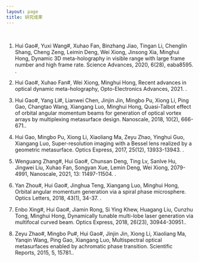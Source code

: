 ```yaml
---
layout: page
title: 研究成果
---
```


<br>

1. Hui Gao\#, Yuxi Wang\#, Xuhao Fan, Binzhang Jiao, Tingan Li, Chenglin Shang, Cheng Zeng, Leimin Deng, Wei Xiong, Jinsong Xia, Minghui Hong, Dynamic 3D meta-holography in visible range with large frame number and high frame rate. Science Advances, 2020, 6(28), eaba8595. .

2. Hui Gao\#, Xuhao Fan\#, Wei Xiong, Minghui Hong, Recent advances in optical dynamic meta-holography, Opto-Electronics Advances, 2021. .

3. Hui Gao\#, Yang Li\#, Lianwei Chen, Jinjin Jin, Mingbo Pu, Xiong Li, Ping Gao, Changtao Wang, Xiangang Luo, Minghui Hong, Quasi-Talbot effect of orbital angular momentum beams for generation of optical vortex arrays by multiplexing metasurface design. Nanoscale, 2018, 10(2), 666-671..

4. Hui Gao, Mingbo Pu, Xiong Li, Xiaoliang Ma, Zeyu Zhao, Yinghui Guo, Xiangang Luo, Super-resolution imaging with a Bessel lens realized by a geometric metasurface. Optics Express, 2017, 25(12), 13933-13943. .

5. Wenguang Zhang\#, Hui Gao\#, Chunsan Deng, Ting Lv, Sanlve Hu, Jingwei Liu, Xuhao Fan, Songyan Xue, Lemin Deng, Wei Xiong, 2079-4991, Nanoscale, 2021, 13: 11497-11504. .

6. Yan Zhou\#, Hui Gao\#, Jinghua Teng, Xiangang Luo, Minghui Hong, Orbital angular momentum generation via a spiral phase microsphere. Optics Letters, 2018, 43(1), 34-37. .

7. Enbo Xing\#, Hui Gao\#, Jiamin Rong, Si Ying Khew, Huagang Liu, Cunzhu Tong, Minghui Hong, Dynamically tunable multi-lobe laser generation via multifocal curved beam. Optics Express, 2018, 26(23), 30944-30951..

8. Zeyu Zhao\#, Mingbo Pu\#, Hui Gao\#, Jinjin Jin, Xiong Li, Xiaoliang Ma, Yanqin Wang, Ping Gao, Xiangang Luo, Multispectral optical metasurfaces enabled by achromatic phase transition. Scientific Reports, 2015, 5, 15781..
